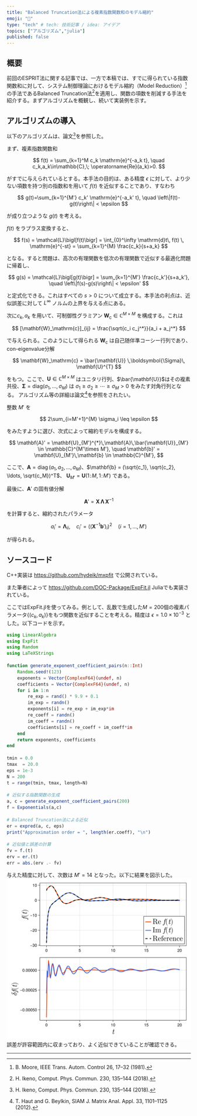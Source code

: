 ```yaml
---
title: "Balanced Truncation法による複素指数関数和のモデル縮約"
emoji: "🍡"
type: "tech" # tech: 技術記事 / idea: アイデア
topics: ["アルゴリズム","julia"]
published: false
---
```


## 概要

前回のESPRIT法に関する記事では、一方で本稿では、すでに得られている指数関数和に対して、システム制御理論におけるモデル縮約（Model Reduction）[^1]の手法であるBalanced Truncation法[^2]を適用し、関数の項数を削減する手法を紹介する。まずアルゴリズムを概観し、続いて実装例を示す。

## アルゴリズムの導入

以下のアルゴリズムは、論文[^2]を参照した。

まず、複素指数関数和

$$
f(t) = \sum_{k=1}^M c_k \mathrm{e}^{-a_k t}, \quad c_k,a_k\in\mathbb{C},\; \operatorname{Re}(a_k)>0.
$$

がすでに与えられているとする。本手法の目的は、ある精度 $\epsilon$ に対して、より少ない項数を持つ別の指数和を用いて $f(t)$ を近似することであり、すなわち

$$
g(t)=\sum_{k=1}^{M'} c_k' \mathrm{e}^{-a_k' t}, 
\quad
\left\|f(t)-g(t)\right\| < \epsilon 
$$

が成り立つような $g(t)$ を考える。

$f(t)$ をラプラス変換すると、

$$
f(s) 
= \mathcal{L}\bigl[f(t)\bigr] 
= \int_{0}^\infty \mathrm{d}t\, f(t) \, \mathrm{e}^{-st} 
= \sum_{k=1}^{M} \frac{c_k}{s+a_k}
$$

となる。すると問題は、高次の有理関数を低次の有理関数で近似する最適化問題に帰着し、

$$
g(s)
= \mathcal{L}\bigl[g(t)\bigr] = \sum_{k=1}^{M'} \frac{c_k'}{s+a_k'}, 
\quad
\left\|f(s)-g(s)\right\| < \epsilon'
$$

と定式化できる。これはすべての $s > 0$ について成立する。本手法の利点は、近似誤差に対して $L^\infty$ ノルムの上界を与える点にある。

次に$c_k,a_k$ を用いて、可制御性グラミアン $\mathbf{W}_\mathrm{c} \in \mathbb{C}^{M\times M}$ を構成する。これは

$$
[\mathbf{W}_\mathrm{c}]_{ij} = \frac{\sqrt{c_i c_j^*}}{a_i + a_j^*}
$$

で与えられる。このようにして得られる $\mathbf{W}_\mathrm{c}$ は自己随伴準コーシー行列であり、con-eigenvalue分解

$$
\mathbf{W}_\mathrm{c} 
= \bar{\mathbf{U}} \,\boldsymbol{\Sigma}\, \mathbf{U}^{T}
$$

をもつ。ここで、$\mathbf{U} \in \mathbb{C}^{M\times M}$ はユニタリ行列、$\bar{\mathbf{U}}$はその複素共役、$\boldsymbol{\Sigma} = \mathrm{diag}(\sigma_1,\dots,\sigma_M)$ は $\sigma_1 \ge \sigma_2 \ge \cdots \ge \sigma_M > 0$ をみたす対角行列となる。 アルゴリズム等の詳細は論文[^3]を参照をされたい。

整数 $M'$ を 

$$
2\sum_{i=M'+1}^{M} \sigma_i \leq \epsilon
$$

をみたすように選び、次式によって縮約モデルを構成する。

$$
\mathbf{A}' = \mathbf{U}_{M'}^{*}\,\mathbf{A}\,\bar{\mathbf{U}}_{M'} \in \mathbb{C}^{M'\times M'}, \quad \mathbf{b}' = \mathbf{U}_{M'}\,\mathbf{b} \in \mathbb{C}^{M'},
$$

ここで、$\mathbf{A} = \operatorname{diag}(a_1, a_2, \ldots, a_M)$、$\mathbf{b} = (\sqrt{c_1}, \sqrt{c_2}, \ldots, \sqrt{c_M})^T$、 $\mathbf{U}_{M'} = \mathbf{U}(1\!:\!M,\,1\!:\!M')$ である。

最後に、$\mathbf{A}'$ の固有値分解

$$
\mathbf{A}' = \mathbf{X} \,\boldsymbol{\Lambda}\,\mathbf{X}^{-1}
$$

を計算すると、縮約されたパラメータ

$$
a_{i}'=\boldsymbol{\Lambda}_{ii}, 
\quad
c_i'=((\mathbf{X}^{-1}\mathbf{b}')_i)^{2} 
\quad
(i=1, \ldots, M')
$$

が得られる。


## ソースコード

C++実装は
https://github.com/hydeik/mxpfit
で公開されている。

また筆者によって
https://github.com/DOC-Package/ExpFit.jl
Juliaでも実装されている。

ここではExpFit.jlを使ってみる。例として、乱数で生成した$M=200$個の複素パラメータ$\{(c_k,a_k)\}$をもつ関数を近似することを考える。精度は $\epsilon = 1.0\times 10^{-3}$ とした。以下コードを示す。

```julia
using LinearAlgebra
using ExpFit
using Random
using LaTeXStrings 

function generate_exponent_coefficient_pairs(n::Int)
    Random.seed!(123)
    exponents = Vector{ComplexF64}(undef, n)
    coefficients = Vector{ComplexF64}(undef, n)
    for i in 1:n
        re_exp = rand() * 9.9 + 0.1
        im_exp = randn()  
        exponents[i] = re_exp + im_exp*im
        re_coeff = randn()
        im_coeff = randn()
        coefficients[i] = re_coeff + im_coeff*im
    end
    return exponents, coefficients
end

tmin = 0.0
tmax  = 20.0      
eps = 1e-3
N = 200
t = range(tmin, tmax, length=N)

# 近似する指数関数の生成
a, c = generate_exponent_coefficient_pairs(200)
f = Exponentials(a,c)

# Balanced Truncation法による近似
er = expred(a, c, eps)
print("Approximation order = ", length(er.coeff), "\n")

# 近似値と誤差の計算
fv = f.(t)
erv = er.(t)
err = abs.(erv .- fv)
```

与えた精度に対して、次数は $M'=14$ となった。以下に結果を図示した。
![alt text](/images/btm.png)
誤差が許容範囲内に収まっており、よく近似できていることが確認できる。

---

[^1]: B. Moore, IEEE Trans. Autom. Control 26, 17–32 (1981).
[^2]: H. Ikeno, Comput. Phys. Commun. 230, 135–144 (2018).
[^3]: T. Haut and G. Beylkin, SIAM J. Matrix Anal. Appl. 33, 1101–1125 (2012). 



